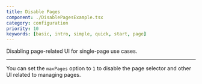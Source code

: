 ```yaml
---
title: Disable Pages
component: ./DisablePagesExample.tsx
category: configuration
priority: 10
keywords: [basic, intro, simple, quick, start, page]
---
```


Disabling page-related UI for single-page use cases.

---

You can set the `maxPages` option to `1` to disable the page selector and other UI related to managing pages.
